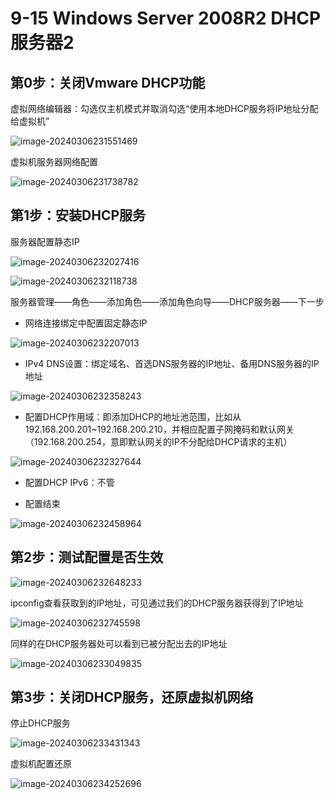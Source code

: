 # 9-15 Windows Server 2008R2 DHCP服务器2

## 第0步：关闭Vmware DHCP功能

虚拟网络编辑器：勾选仅主机模式并取消勾选“使用本地DHCP服务将IP地址分配给虚拟机”

![image-20240306231551469](https://img.yatjay.top/md/image-20240306231551469.png)

虚拟机服务器网络配置

![image-20240306231738782](https://img.yatjay.top/md/image-20240306231738782.png)

## 第1步：安装DHCP服务

服务器配置静态IP

![image-20240306232027416](https://img.yatjay.top/md/image-20240306232027416.png)

![image-20240306232118738](https://img.yatjay.top/md/image-20240306232118738.png)

服务器管理——角色——添加角色——添加角色向导——DHCP服务器——下一步

- 网络连接绑定中配置固定静态IP

![image-20240306232207013](https://img.yatjay.top/md/image-20240306232207013.png)

- IPv4 DNS设置：绑定域名、首选DNS服务器的IP地址、备用DNS服务器的IP地址

![image-20240306232358243](https://img.yatjay.top/md/image-20240306232358243.png)

- 配置DHCP作用域：即添加DHCP的地址池范围，比如从192.168.200.201~192.168.200.210，并相应配置子网掩码和默认网关（192.168.200.254，意即默认网关的IP不分配给DHCP请求的主机）

![image-20240306232327644](https://img.yatjay.top/md/image-20240306232327644.png)

- 配置DHCP IPv6：不管

- 配置结束

![image-20240306232458964](https://img.yatjay.top/md/image-20240306232458964.png)

## 第2步：测试配置是否生效

![image-20240306232648233](https://img.yatjay.top/md/image-20240306232648233.png)

ipconfig查看获取到的IP地址，可见通过我们的DHCP服务器获得到了IP地址

![image-20240306232745598](https://img.yatjay.top/md/image-20240306232745598.png)

同样的在DHCP服务器处可以看到已被分配出去的IP地址

![image-20240306233049835](https://img.yatjay.top/md/image-20240306233049835.png)

## 第3步：关闭DHCP服务，还原虚拟机网络

停止DHCP服务

![image-20240306233431343](https://img.yatjay.top/md/image-20240306233431343.png)

虚拟机配置还原

![image-20240306234252696](https://img.yatjay.top/md/image-20240306234252696.png)

